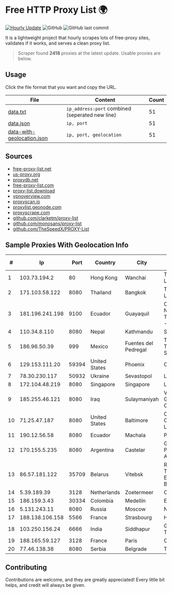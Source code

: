 
# Free HTTP Proxy List 🌍

[![Hourly Update](https://github.com/mertguvencli/http-proxy-list/actions/workflows/main.yml/badge.svg?branch=main)](https://github.com/mertguvencli/http-proxy-list/actions/workflows/main.yml)
![GitHub](https://img.shields.io/github/license/mertguvencli/http-proxy-list)
![GitHub last commit](https://img.shields.io/github/last-commit/mertguvencli/http-proxy-list)

It is a lightweight project that hourly scrapes lots of free-proxy sites, validates if it works, and serves a clean proxy list.


> Scraper found **2418** proxies at the latest update. Usable proxies are below.

## Usage

Click the file format that you want and copy the URL.


|File|Content|Count|
|----|-------|-----|
|[data.txt](https://raw.githubusercontent.com/mertguvencli/http-proxy-list/main/proxy-list/data.txt)|`ip_address:port` combined (seperated new line)|51|
|[data.json](https://raw.githubusercontent.com/mertguvencli/http-proxy-list/main/proxy-list/data.json)|`ip, port`|51|
|[data-with-geolocation.json](https://raw.githubusercontent.com/mertguvencli/http-proxy-list/main/proxy-list/data-with-geolocation.json)|`ip, port, geolocation`|51|

## Sources

* [free-proxy-list.net](https://free-proxy-list.net)
* [us-proxy.org](https://www.us-proxy.org)
* [proxydb.net](http://proxydb.net)
* [free-proxy-list.com](https://free-proxy-list.com/?page=&port=&type%5B%5D=http&type%5B%5D=https&up_time=0&search=Search)
* [proxy-list.download](https://www.proxy-list.download/HTTP)
* [vpnoverview.com](https://vpnoverview.com/privacy/anonymous-browsing/free-proxy-servers)
* [proxyscan.io](https://www.proxyscan.io)
* [proxylist.geonode.com](https://proxylist.geonode.com/api/proxy-list?limit=300&page=1&sort_by=lastChecked&sort_type=desc&protocols=http,https)
* [proxyscrape.com](https://api.proxyscrape.com/v2/?request=displayproxies&protocol=http&timeout=10000&country=all&ssl=all&anonymity=all)
* [github.com/clarketm/proxy-list](https://raw.githubusercontent.com/clarketm/proxy-list/master/proxy-list-raw.txt)
* [github.com/monosans/proxy-list](https://raw.githubusercontent.com/monosans/proxy-list/main/proxies/http.txt)
* [github.com/TheSpeedX/PROXY-List](https://raw.githubusercontent.com/TheSpeedX/PROXY-List/master/http.txt)


## Sample Proxies With Geolocation Info

|#|Ip|Port|Country|City|Internet Service Provider|
|-|--|----|-------|----|-------------------------|
|1|103.73.194.2|80|Hong Kong|Wanchai|TouchPal HK Co., Limited|
|2|171.103.58.122|8080|Thailand|Bangkok|True Internet Co., Ltd.|
|3|181.196.241.198|9100|Ecuador|Guayaquil|Corporacion Nacional De Telecomunicaciones - CNT EP|
|4|110.34.8.110|8080|Nepal|Kathmandu|Subisu Cablenet|
|5|186.96.50.39|999|Mexico|Fuentes del Pedregal|Total Play Telecomunicaciones SA De CV|
|6|129.153.111.20|59394|United States|Phoenix|Oracle Corporation|
|7|78.30.230.117|50932|Ukraine|Sevastopol|Lancom Ltd.|
|8|172.104.48.219|8080|Singapore|Singapore|Linode, LLC|
|9|185.255.46.121|8080|Iraq|Sulaymaniyah|Valin Company for General Trading and Communication LTD|
|10|71.25.47.187|8080|United States|Baltimore|Comcast Cable Communications, LLC|
|11|190.12.56.58|8080|Ecuador|Machala|Puntonet S.A.|
|12|170.155.5.235|8080|Argentina|Castelar|Gobernacion de la Provincia de Buenos Aires|
|13|86.57.181.122|35709|Belarus|Vitebsk|Republican Unitary Telecommunication Enterprise Beltelecom|
|14|5.39.189.39|3128|Netherlands|Zoetermeer|ColoCenter b.v.|
|15|186.159.3.43|30334|Colombia|Medellín|Edatel S.a. E.S.P|
|16|5.131.243.11|8080|Russia|Moscow|Novotelecom Ltd|
|17|188.138.106.158|5566|France|Strasbourg|Host Europe GmbH|
|18|103.250.156.24|6666|India|Siddhapur|GTPL Sorath Telelink Pvt. Ltd|
|19|188.165.59.127|3128|France|Paris|OVH ISP|
|20|77.46.138.38|8080|Serbia|Belgrade|TELEKOM-SRBIJA|



## Contributing

Contributions are welcome, and they are greatly appreciated! Every
little bit helps, and credit will always be given.

